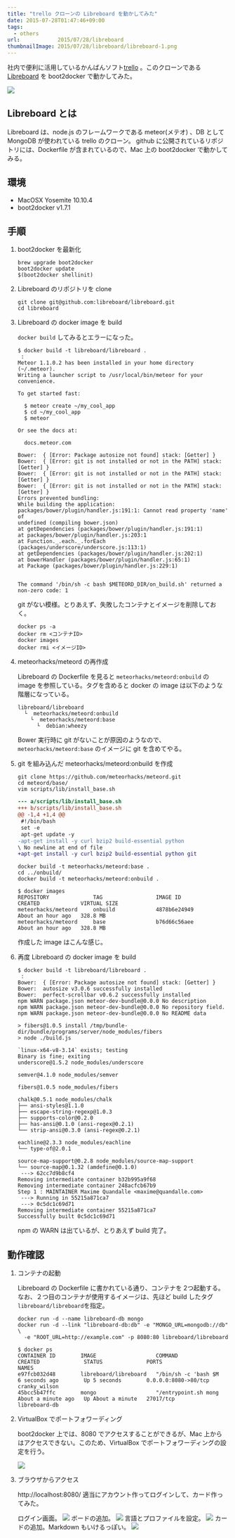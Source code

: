 ```yaml
---
title: "trello クローンの Libreboard を動かしてみた"
date: 2015-07-28T01:47:46+09:00
tags:
  - others
url:            2015/07/28/libreboard
thumbnailImage: 2015/07/28/libreboard/libreboard-1.png
---
```


社内で便利に活用しているかんばんソフト[trello][1] 。このクローンである [Libreboard][2] を boot2docker で動かしてみた。

![](libreboard-1.png)

[1]: https://trello.com/
[2]: https://github.com/libreboard/libreboard/wiki

<!--more-->

Libreboard とは
----------------------------------------------------------------------

Libreboard は、node.js のフレームワークである meteor(メテオ) 、DB として MongoDB が使われている trello のクローン。
github に公開されているリポジトリには、Dockerfile が含まれているので、Mac 上の boot2docker で動かしてみる。


環境
----------------------------------------------------------------------
- MacOSX Yosemite 10.10.4 
- boot2docker v1.7.1


手順
----------------------------------------------------------------------

1. boot2docker を最新化

    ```
    brew upgrade boot2docker
    boot2docker update
    $(boot2docker shellinit)
    ```

1. Libreboard のリポジトリを clone

    ```
    git clone git@github.com:libreboard/libreboard.git
    cd libreboard
    ```

1. Libreboard の docker image を build

    `docker build` してみるとエラーになった。
    ```
    $ docker build -t libreboard/libreboard .
     :
    Meteor 1.1.0.2 has been installed in your home directory (~/.meteor).
    Writing a launcher script to /usr/local/bin/meteor for your convenience.
    
    To get started fast:
    
      $ meteor create ~/my_cool_app
      $ cd ~/my_cool_app
      $ meteor
    
    Or see the docs at:
    
      docs.meteor.com
    
    Bower:  { [Error: Package autosize not found] stack: [Getter] }
    Bower:  { [Error: git is not installed or not in the PATH] stack: [Getter] }
    Bower:  { [Error: git is not installed or not in the PATH] stack: [Getter] }
    Bower:  { [Error: git is not installed or not in the PATH] stack: [Getter] }
    Errors prevented bundling:
    While building the application:
    packages/bower/plugin/handler.js:191:1: Cannot read property 'name' of
    undefined (compiling bower.json)
    at getDependencies (packages/bower/plugin/handler.js:191:1)
    at packages/bower/plugin/handler.js:203:1
    at Function._.each._.forEach (packages/underscore/underscore.js:113:1)
    at getDependencies (packages/bower/plugin/handler.js:202:1)
    at bowerHandler (packages/bower/plugin/handler.js:65:1)
    at Package (packages/bower/plugin/handler.js:229:1)
    
    
    The command '/bin/sh -c bash $METEORD_DIR/on_build.sh' returned a non-zero code: 1
    ```

    git がない模様。とりあえず、失敗したコンテナとイメージを削除しておく。

    ```
    docker ps -a
    docker rm <コンテナID>
    docker images
    docker rmi <イメージID>
    ```

1. meteorhacks/meteord の再作成

    Libreboard の Dockerfile を見ると `meteorhacks/meteord:onbuild` の image を参照している。タグを含めると docker の image は以下のような階層になっている。
    
    ```
    libreboard/libreboard
      └  meteorhacks/meteord:onbuild
        └  meteorhacks/meteord:base
          └  debian:wheezy
    ```
    Bower 実行時に git がないことが原因のようなので、`meteorhacks/meteord:base` のイメージに git を含めてやる。

1. git を組み込んだ meteorhacks/meteord:onbuild を作成

    ```
    git clone https://github.com/meteorhacks/meteord.git
    cd meteord/base/
    vim scripts/lib/install_base.sh
    ```
    ```diff
    --- a/scripts/lib/install_base.sh
    +++ b/scripts/lib/install_base.sh
    @@ -1,4 +1,4 @@
     #!/bin/bash
     set -e
     apt-get update -y
    -apt-get install -y curl bzip2 build-essential python
    \ No newline at end of file
    +apt-get install -y curl bzip2 build-essential python git
    ```
    ```
    docker build -t meteorhacks/meteord:base .
    cd ../onbuild/
    docker build -t meteorhacks/meteord:onbuild .
    ```
    ```
    $ docker images
    REPOSITORY              TAG                 IMAGE ID            CREATED             VIRTUAL SIZE
    meteorhacks/meteord     onbuild             4878b6e24949        About an hour ago   328.8 MB
    meteorhacks/meteord     base                b76d66c56aee        About an hour ago   328.8 MB
    ```
    作成した image はこんな感じ。

1. 再度 Libreboard の docker image を build

    ```
    $ docker build -t libreboard/libreboard .
     :
    Bower:  { [Error: Package autosize not found] stack: [Getter] }
    Bower:  autosize v3.0.6 successfully installed
    Bower:  perfect-scrollbar v0.6.2 successfully installed
    npm WARN package.json meteor-dev-bundle@0.0.0 No description
    npm WARN package.json meteor-dev-bundle@0.0.0 No repository field.
    npm WARN package.json meteor-dev-bundle@0.0.0 No README data
    
    > fibers@1.0.5 install /tmp/bundle-dir/bundle/programs/server/node_modules/fibers
    > node ./build.js
    
    `linux-x64-v8-3.14` exists; testing
    Binary is fine; exiting
    underscore@1.5.2 node_modules/underscore
    
    semver@4.1.0 node_modules/semver
    
    fibers@1.0.5 node_modules/fibers
    
    chalk@0.5.1 node_modules/chalk
    ├── ansi-styles@1.1.0
    ├── escape-string-regexp@1.0.3
    ├── supports-color@0.2.0
    ├── has-ansi@0.1.0 (ansi-regex@0.2.1)
    └── strip-ansi@0.3.0 (ansi-regex@0.2.1)
    
    eachline@2.3.3 node_modules/eachline
    └── type-of@2.0.1
    
    source-map-support@0.2.8 node_modules/source-map-support
    └── source-map@0.1.32 (amdefine@0.1.0)
     ---> 62cc7d9b8cf4
    Removing intermediate container b32b995a9f68
    Removing intermediate container 248acfcb67b9
    Step 1 : MAINTAINER Maxime Quandalle <maxime@quandalle.com>
     ---> Running in 55215a871ca7
     ---> 0c5dc1c69d71
    Removing intermediate container 55215a871ca7
    Successfully built 0c5dc1c69d71
    ```

    npm の WARN は出ているが、とりあえず build 完了。


動作確認
----------------------------------------------------------------------

1. コンテナの起動

    Libreboard の Dockerfile に書かれている通り、コンテナを 2つ起動する。
    なお、２つ目のコンテナが使用するイメージは、先ほど build したタグ`libreboard/libreboard`を指定。
    
    ```
    docker run -d --name libreboard-db mongo
    docker run -d --link "libreboard-db:db" -e "MONGO_URL=mongodb://db" \
      -e "ROOT_URL=http://example.com" -p 8080:80 libreboard/libreboard
    ```
    ```
    $ docker ps
    CONTAINER ID        IMAGE                   COMMAND                CREATED              STATUS              PORTS                  NAMES
    e97fcb032d48        libreboard/libreboard   "/bin/sh -c 'bash $M   6 seconds ago        Up 5 seconds        0.0.0.0:8080->80/tcp   cranky_wilson
    45bcc5b47ffc        mongo                   "/entrypoint.sh mong   About a minute ago   Up About a minute   27017/tcp              libreboard-db
    ```

1. VirtualBox でポートフォワーディング

    boot2docker 上では、8080 でアクセスすることができるが、Mac 上からはアクセスできない。このため、VirtualBox でポートフォワーディングの設定を行う。

    ![](portfowarding.png)

1. ブラウザからアクセス

    http://localhost:8080/ 適当にアカウント作ってログインして、カード作ってみた。

    ログイン画面。
    ![](libreboard-2.png)
    ボードの追加。
    ![](libreboard-3.png)
    言語とプロファイルを設定。
    ![](libreboard-4.png)
    カードの追加。Markdown もいけるっぽい。
    ![](libreboard-5.png)

